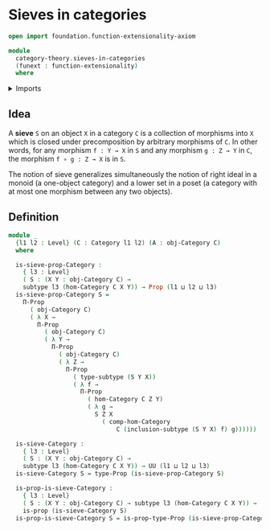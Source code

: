# Sieves in categories

```agda
open import foundation.function-extensionality-axiom

module
  category-theory.sieves-in-categories
  (funext : function-extensionality)
  where
```

<details><summary>Imports</summary>

```agda
open import category-theory.categories funext

open import foundation.propositions funext
open import foundation.subtypes funext
open import foundation.universe-levels
```

</details>

## Idea

A **sieve** `S` on an object `X` in a category `C` is a collection of morphisms
into `X` which is closed under precomposition by arbitrary morphisms of `C`. In
other words, for any morphism `f : Y → X` in `S` and any morphism `g : Z → Y` in
`C`, the morphism `f ∘ g : Z → X` is in `S`.

The notion of sieve generalizes simultaneously the notion of right ideal in a
monoid (a one-object category) and a lower set in a poset (a category with at
most one morphism between any two objects).

## Definition

```agda
module _
  {l1 l2 : Level} (C : Category l1 l2) (A : obj-Category C)
  where

  is-sieve-prop-Category :
    { l3 : Level}
    ( S : (X Y : obj-Category C) →
    subtype l3 (hom-Category C X Y)) → Prop (l1 ⊔ l2 ⊔ l3)
  is-sieve-prop-Category S =
    Π-Prop
      ( obj-Category C)
      ( λ X →
        Π-Prop
          ( obj-Category C)
          ( λ Y →
            Π-Prop
              ( obj-Category C)
              ( λ Z →
                Π-Prop
                  ( type-subtype (S Y X))
                  ( λ f →
                    Π-Prop
                      ( hom-Category C Z Y)
                      ( λ g →
                        S Z X
                          ( comp-hom-Category
                              C (inclusion-subtype (S Y X) f) g))))))

  is-sieve-Category :
    { l3 : Level}
    ( S : (X Y : obj-Category C) →
    subtype l3 (hom-Category C X Y)) → UU (l1 ⊔ l2 ⊔ l3)
  is-sieve-Category S = type-Prop (is-sieve-prop-Category S)

  is-prop-is-sieve-Category :
    { l3 : Level}
    ( S : (X Y : obj-Category C) → subtype l3 (hom-Category C X Y)) →
    is-prop (is-sieve-Category S)
  is-prop-is-sieve-Category S = is-prop-type-Prop (is-sieve-prop-Category S)
```
